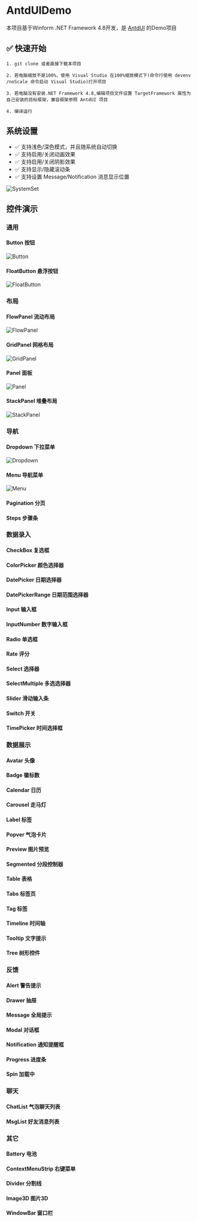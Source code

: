 # AntdUIDemo

本项目基于Winform .NET Framework 4.8开发，是 [AntdUI](https://gitee.com/antdui/AntdUI) 的Demo项目

## ✅ 快速开始
```
1. git clone 或者直接下载本项目

2. 若电脑缩放不是100%，使用 Visual Studio 在100%缩放模式下(命令行使用 devenv /noScale 命令启动 Visual Studio)打开项目

3. 若电脑没有安装.NET Framework 4.8,编辑项目文件设置 TargetFramework 属性为自己安装的目标框架，兼容框架参照 AntdUI 项目

4. 编译运行
```
## 系统设置
- ✅ 支持浅色/深色模式，并且随系统自动切换
- ✅ 支持启用/关闭动画效果
- ✅ 支持启用/关闭阴影效果
- ✅ 支持显示/隐藏滚动条
- ✅ 支持设置 Message/Notification 消息显示位置

![SystemSet](assets/screenshots/SystemSet.png)

## 控件演示

### 通用
#### Button 按钮
![Button](assets/screenshots/Button.png)
#### FloatButton 悬浮按钮
![FloatButton](assets/screenshots/FloatButton.png)

### 布局
#### FlowPanel 流动布局
![FlowPanel](assets/screenshots/FlowPanel.png)
#### GridPanel 网格布局
![GridPanel](assets/screenshots/GridPanel.png)
#### Panel 面板
![Panel](assets/screenshots/Panel.png)
#### StackPanel 堆叠布局
![StackPanel](assets/screenshots/StackPanel.png)

### 导航
#### Dropdown 下拉菜单
![Dropdown](assets/screenshots/Dropdown.png)
#### Menu 导航菜单
![Menu](assets/screenshots/Menu.png)
#### Pagination 分页
#### Steps 步骤条

### 数据录入
#### CheckBox 复选框
#### ColorPicker 颜色选择器
#### DatePicker 日期选择器
#### DatePickerRange 日期范围选择器
#### Input 输入框
#### InputNumber 数字输入框
#### Radio 单选框
#### Rate 评分
#### Select 选择器
#### SelectMultiple 多选选择器
#### Slider 滑动输入条
#### Switch 开关
#### TimePicker 时间选择框

### 数据展示
#### Avatar 头像
#### Badge 徽标数
#### Calendar 日历
#### Carousel 走马灯
#### Label 标签
#### Popver 气泡卡片
#### Preview 图片预览
#### Segmented 分段控制器
#### Table 表格
#### Tabs 标签页
#### Tag 标签
#### Timeline 时间轴
#### Tooltip 文字提示
#### Tree 树形控件

### 反馈
#### Alert 警告提示
#### Drawer 抽屉
#### Message 全局提示
#### Modal 对话框
#### Notification 通知提醒框
#### Progress 进度条
#### Spin 加载中

### 聊天
#### ChatList 气泡聊天列表
#### MsgList 好友消息列表

### 其它
#### Battery 电池
#### ContextMenuStrip 右键菜单
#### Divider 分割线
#### Image3D 图片3D
#### WindowBar 窗口栏
